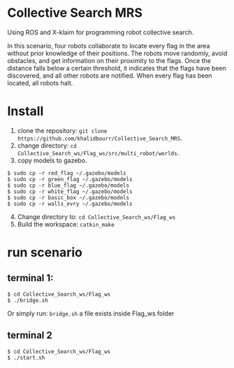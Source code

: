 # Collective Search MRS
 Using ROS and X-klaim for programming robot collective search.

In this scenario, four robots collaborate to locate every flag in the area without prior knowledge of their positions. The robots move randomly, avoid obstacles, and get information on their proximity to the flags. Once the distance falls below a certain threshold, it indicates that the flags have been discovered, and all other robots are notified. When every flag has been located, all robots halt.

# Install


1. clone the repository: `git clone https://github.com/khalidbourr/Collective_Search_MRS`.
2. change directory: `cd Collective_Search_ws/Flag_ws/src/multi_robot/worlds`.
3. copy models to gazebo.
```
$ sudo cp -r red_flag ~/.gazebo/models
$ sudo cp -r green_flag ~/.gazebo/models
$ sudo cp -r blue_flag ~/.gazebo/models
$ sudo cp -r white_flag ~/.gazebo/models
$ sudo cp -r basic_box ~/.gazebo/models
$ sudo cp -r walls_evry ~/.gazebo/models
```
4. Change directory to: `cd Collective_Search_ws/Flag_ws`
5. Build the workspace: `catkin_make`

# run scenario

## terminal 1: 

```
$ cd Collective_Search_ws/Flag_ws
$ ./bridge.sh

```
Or simply run: `bridge.sh` a file exists inside Flag_ws folder 
## terminal 2

```
$ cd Collective_Search_ws/Flag_ws
$ ./start.sh
```

